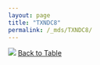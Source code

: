 ```yaml
---
layout: page
title: "TXNDC8"
permalink: /_mds/TXNDC8/
---
```


![](../../alns_9.28.22/aln_5HSAA115354_0.968.png?raw=true
)
[Back to Table](../../display)
